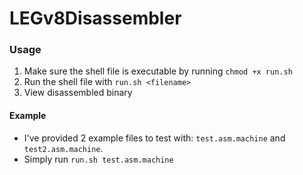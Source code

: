 # LEGv8Disassembler

### Usage
1. Make sure the shell file is executable by running `chmod +x run.sh`
2. Run the shell file with `run.sh <filename>`
3. View disassembled binary

#### Example
- I've provided 2 example files to test with: `test.asm.machine` and `test2.asm.machine`.
- Simply run `run.sh test.asm.machine`